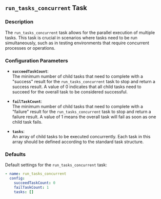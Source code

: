 ## `run_tasks_concurrent` Task

### Description
The `run_tasks_concurrent` task allows for the parallel execution of multiple tasks. This task is crucial in scenarios where tasks need to be run simultaneously, such as in testing environments that require concurrent processes or operations.

### Configuration Parameters

- **`succeedTaskCount`**:\
  The minimum number of child tasks that need to complete with a "success" result for the `run_tasks_concurrent` task to stop and return a success result. A value of 0 indicates that all child tasks need to succeed for the overall task to be considered successful.

- **`failTaskCount`**:\
  The minimum number of child tasks that need to complete with a "failure" result for the `run_tasks_concurrent` task to stop and return a failure result. A value of 1 means the overall task will fail as soon as one child task fails.

- **`tasks`**:\
  An array of child tasks to be executed concurrently. Each task in this array should be defined according to the standard task structure.

### Defaults

Default settings for the `run_tasks_concurrent` task:

```yaml
- name: run_tasks_concurrent
  config:
    succeedTaskCount: 0
    failTaskCount: 1
    tasks: []
```
